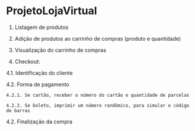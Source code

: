 # ProjetoLojaVirtual

1. Listagem de produtos

2. Adição de produtos ao carrinho de compras (produto e quantidade)

3. Visualização do carrinho de compras

4. Checkout:

  4.1. Identificação do cliente

  4.2. Forma de pagamento

    4.2.1. Se cartão, receber o número do cartão e quantidade de parcelas

    4.2.2. Se boleto, imprimir um número randômico, para simular o código de barras

  4.2. Finalização da compra
